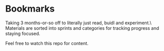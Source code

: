 # Bookmarks

Taking 3 months-or-so off to literally just read, buidl and experiment.\ 
Materials are sorted into sprints and categories for tracking progress and staying focused. 

Feel free to watch this repo for content.
